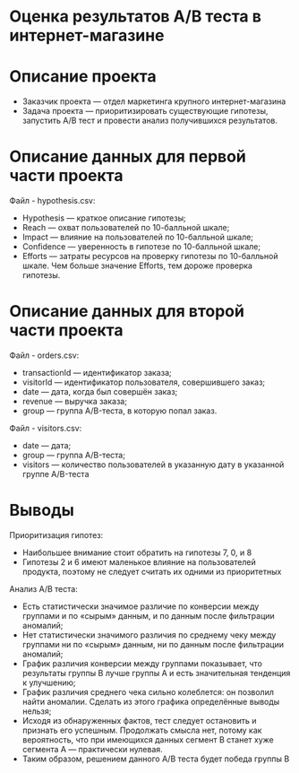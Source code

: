 # Оценка результатов A/B теста в интернет-магазине

# Описание проекта

- Заказчик проекта — отдел маркетинга крупного интернет-магазина 
- Задача проекта — приоритизировать существующие гипотезы, запустить A/B тест и провести анализ получившихся результатов.

# Описание данных для первой части проекта
Файл - hypothesis.csv:

- Hypothesis — краткое описание гипотезы;
- Reach — охват пользователей по 10-балльной шкале;
- Impact — влияние на пользователей по 10-балльной шкале;
- Confidence — уверенность в гипотезе по 10-балльной шкале;
- Efforts — затраты ресурсов на проверку гипотезы по 10-балльной шкале. Чем больше значение Efforts, тем дороже проверка гипотезы.

# Описание данных для второй части проекта
Файл - orders.csv:

- transactionId — идентификатор заказа;
- visitorId — идентификатор пользователя, совершившего заказ;
- date — дата, когда был совершён заказ;
- revenue — выручка заказа;
- group — группа A/B-теста, в которую попал заказ.

Файл - visitors.csv:

- date — дата;
- group — группа A/B-теста;
- visitors — количество пользователей в указанную дату в указанной группе A/B-теста

# Выводы
Приоритизация гипотез:
- Наибольшее внимание стоит обратить на гипотезы 7, 0, и 8
- Гипотезы 2 и 6 имеют маленькое влияние на пользователей продукта, поэтому не следует считать их одними из приоритетных

Анализ A/B теста:
- Есть статистически значимое различие по конверсии между группами и по «сырым» данным, и по данным после фильтрации аномалий;
- Нет статистически значимого различия по среднему чеку между группами ни по «сырым» данным, ни по данным после фильтрации аномалий;
- График различия конверсии между группами показывает, что результаты группы B лучше группы A и есть значительная тенденция к улучшению;
- График различия среднего чека сильно колеблется: он позволил найти аномалии. Сделать из этого графика определённые выводы нельзя;
- Исходя из обнаруженных фактов, тест следует остановить и признать его успешным. Продолжать смысла нет, потому как вероятность, что при имеющихся данных сегмент B станет хуже сегмента A — практически нулевая.
- Таким образом, решением данного A/B теста будет победа группы B
